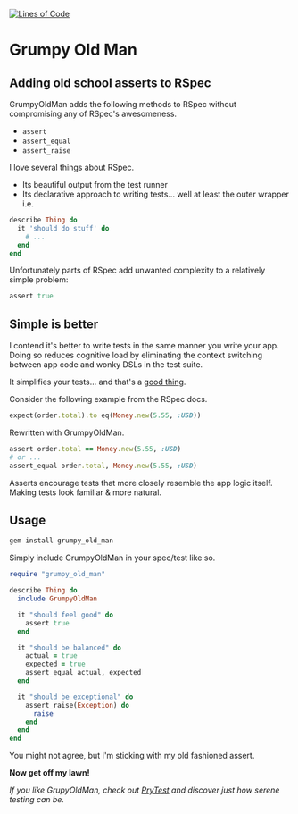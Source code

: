 [![Lines of Code](http://img.shields.io/badge/lines_of_code-19-brightgreen.svg?style=flat)](http://blog.codinghorror.com/the-best-code-is-no-code-at-all/)

# Grumpy Old Man

## Adding old school asserts to RSpec

GrumpyOldMan adds the following methods to RSpec without compromising any of RSpec's awesomeness.

* `assert`
* `assert_equal`
* `assert_raise`

I love several things about RSpec.

* Its beautiful output from the test runner
* Its declarative approach to writing tests... well at least the outer wrapper i.e.

```ruby
describe Thing do
  it 'should do stuff' do
    # ...
  end
end
```

Unfortunately parts of RSpec add unwanted complexity to a relatively simple problem:

```ruby
assert true
```

## Simple is better

I contend it's better to write tests in the same manner you write your app.
Doing so reduces cognitive load by eliminating the context switching
between app code and wonky DSLs in the test suite.

It simplifies your tests... and that's a [good thing](http://en.wikipedia.org/wiki/Unix_philosophy#.22Worse_is_better.22).

Consider the following example from the RSpec docs.

```ruby
expect(order.total).to eq(Money.new(5.55, :USD))
```

Rewritten with GrumpyOldMan.
```ruby
assert order.total == Money.new(5.55, :USD)
# or ...
assert_equal order.total, Money.new(5.55, :USD)
```

Asserts encourage tests that more closely resemble the app logic itself.
Making tests look familiar & more natural.

## Usage

```bash
gem install grumpy_old_man
```

Simply include GrumpyOldMan in your spec/test like so.

```ruby
require "grumpy_old_man"

describe Thing do
  include GrumpyOldMan

  it "should feel good" do
    assert true
  end

  it "should be balanced" do
    actual = true
    expected = true
    assert_equal actual, expected
  end

  it "should be exceptional" do
    assert_raise(Exception) do
      raise
    end
  end
end
```

You might not agree, but I'm sticking with my old fashioned assert.

**Now get off my lawn!**

*If you like GrupyOldMan, check out [PryTest](https://github.com/hopsoft/pry-test) and discover just how serene testing can be.*


